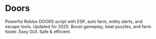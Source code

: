 # Doors
Powerful Roblox DOORS script with ESP, auto farm, entity alerts, and escape tools. Updated for 2025. Boost gameplay, beat puzzles, and farm faster. Easy GUI. Safe &amp; efficient.
